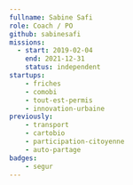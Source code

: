 ```yaml
---
fullname: Sabine Safi
role: Coach / PO
github: sabinesafi
missions:
  - start: 2019-02-04
    end: 2021-12-31
    status: independent
startups:
    - friches
    - comobi
    - tout-est-permis
    - innovation-urbaine
previously:
    - transport
    - cartobio
    - participation-citoyenne
    - auto-partage
badges:
    - segur
---
```


